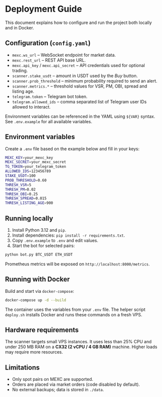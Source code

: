 # Deployment Guide

This document explains how to configure and run the project both locally and in Docker.

## Configuration (`config.yaml`)

- `mexc.ws_url` – WebSocket endpoint for market data.
- `mexc.rest_url` – REST API base URL.
- `mexc.api_key` / `mexc.api_secret` – API credentials used for optional trading.
- `scanner.stake_usdt` – amount in USDT used by the *Buy* button.
- `scanner.prob_threshold` – minimum probability required to send an alert.
- `scanner.metrics.*` – threshold values for VSR, PM, OBI, spread and listing age.
- `telegram.token` – Telegram bot token.
- `telegram.allowed_ids` – comma separated list of Telegram user IDs allowed to interact.

Environment variables can be referenced in the YAML using `${VAR}` syntax. See `.env.example` for all available variables.

## Environment variables

Create a `.env` file based on the example below and fill in your keys:

```bash
MEXC_KEY=your_mexc_key
MEXC_SECRET=your_mexc_secret
TG_TOKEN=your_telegram_token
ALLOWED_IDS=123456789
STAKE_USDT=100
PROB_THRESHOLD=0.60
THRESH_VSR=5
THRESH_PM=0.02
THRESH_OBI=0.25
THRESH_SPREAD=0.015
THRESH_LISTING_AGE=900
```

## Running locally

1. Install Python 3.12 and `pip`.
2. Install dependencies: `pip install -r requirements.txt`.
3. Copy `.env.example` to `.env` and edit values.
4. Start the bot for selected pairs:

```bash
python bot.py BTC_USDT ETH_USDT
```

Prometheus metrics will be exposed on `http://localhost:8000/metrics`.

## Running with Docker

Build and start via `docker-compose`:

```bash
docker-compose up -d --build
```

The container uses the variables from your `.env` file. The helper script `deploy.sh` installs Docker and runs these commands on a fresh VPS.

## Hardware requirements

The scanner targets small VPS instances. It uses less than 25% CPU and under 250&nbsp;MB RAM on a **CX32 (2 vCPU / 4&nbsp;GB RAM)** machine. Higher loads may require more resources.

## Limitations

- Only spot pairs on MEXC are supported.
- Orders are placed via market orders (code disabled by default).
- No external backups; data is stored in `./data`.
